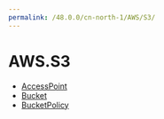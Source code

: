 ```yaml
---
permalink: /48.0.0/cn-north-1/AWS/S3/
---
```


# AWS.S3



* [AccessPoint](AccessPoint.md)
* [Bucket](Bucket.md)
* [BucketPolicy](BucketPolicy.md)
